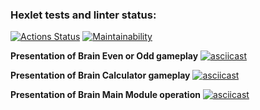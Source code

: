 ### Hexlet tests and linter status:
[![Actions Status](https://github.com/AstrellaNe/python-project-49/actions/workflows/hexlet-check.yml/badge.svg)](https://github.com/AstrellaNe/python-project-49/actions)
[![Maintainability](https://api.codeclimate.com/v1/badges/5b708b6a35bdd06dc8d4/maintainability)](https://codeclimate.com/github/AstrellaNe/python-project-49/maintainability)


**Presentation of Brain Even or Odd gameplay**
[![asciicast](https://asciinema.org/a/RRiq04vt5LzNhf46gis52RokM.svg)](https://asciinema.org/a/RRiq04vt5LzNhf46gis52RokM)

**Presentation of Brain Calculator gameplay**
[![asciicast](https://asciinema.org/a/hrZ59uKwTc9dUUhLWj7KHWHhQ.svg)](https://asciinema.org/a/hrZ59uKwTc9dUUhLWj7KHWHhQ)

**Presentation of Brain Main Module operation**
[![asciicast](https://asciinema.org/a/vEWonqndJBFODsPgEQn7WF1Ct.svg)](https://asciinema.org/a/vEWonqndJBFODsPgEQn7WF1Ct)